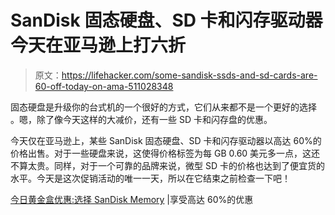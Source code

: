 # SanDisk 固态硬盘、SD 卡和闪存驱动器今天在亚马逊上打六折

> 原文：<https://lifehacker.com/some-sandisk-ssds-and-sd-cards-are-60-off-today-on-ama-511028348>

固态硬盘是升级你的台式机的一个很好的方式，它们从来都不是一个更好的选择 。嗯，除了像今天这样的大减价，还有一些 SD 卡和闪存盘的优惠。



今天仅在亚马逊上，某些 SanDisk 固态硬盘、SD 卡和闪存驱动器以高达 60%的价格出售。对于一些硬盘来说，这使得价格标签为每 GB 0.60 美元多一点，这还不算太贵。同样，对于一个可靠的品牌来说，微型 SD 卡的价格也达到了便宜货的水平。今天是这次促销活动的唯一一天，所以在它结束之前检查一下吧！

[今日黄金盒优惠:选择 SanDisk Memory](http://www.amazon.com/gp/feature.html/?asc_campaign=InlineText&asc_refurl=https://lifehacker.com/some-sandisk-ssds-and-sd-cards-are-60-off-today-on-ama-511028348&asc_source=&camp=1789&creative=390957&docId=1001225461&ie=UTF8&tag=kinjalifehackerlink-20) |享受高达 60%的优惠